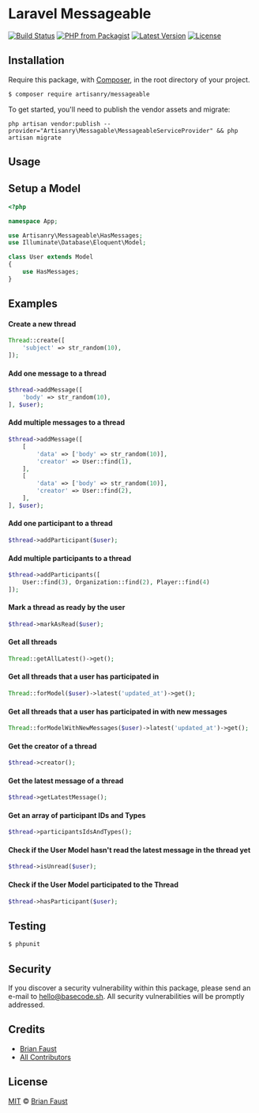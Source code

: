 # Laravel Messageable

[![Build Status](https://img.shields.io/travis/artisanry/Messageable/master.svg?style=flat-square)](https://travis-ci.org/artisanry/Messageable)
[![PHP from Packagist](https://img.shields.io/packagist/php-v/artisanry/messageable.svg?style=flat-square)]()
[![Latest Version](https://img.shields.io/github/release/artisanry/Messageable.svg?style=flat-square)](https://github.com/artisanry/Messageable/releases)
[![License](https://img.shields.io/packagist/l/artisanry/Messageable.svg?style=flat-square)](https://packagist.org/packages/artisanry/Messageable)

## Installation

Require this package, with [Composer](https://getcomposer.org/), in the root directory of your project.

``` bash
$ composer require artisanry/messageable
```

To get started, you'll need to publish the vendor assets and migrate:

```
php artisan vendor:publish --provider="Artisanry\Messagable\MessageableServiceProvider" && php artisan migrate
```

## Usage

## Setup a Model

``` php
<?php

namespace App;

use Artisanry\Messageable\HasMessages;
use Illuminate\Database\Eloquent\Model;

class User extends Model
{
    use HasMessages;
}
```

## Examples

#### Create a new thread
``` php
Thread::create([
    'subject' => str_random(10),
]);
```

#### Add one message to a thread
``` php
$thread->addMessage([
    'body' => str_random(10),
], $user);
```

#### Add multiple messages to a thread
``` php
$thread->addMessage([
    [
        'data' => ['body' => str_random(10)],
        'creator' => User::find(1),
    ],
    [
        'data' => ['body' => str_random(10)],
        'creator' => User::find(2),
    ],
], $user);
```

#### Add one participant to a thread
``` php
$thread->addParticipant($user);
```

#### Add multiple participants to a thread
``` php
$thread->addParticipants([
    User::find(3), Organization::find(2), Player::find(4)
]);
```

#### Mark a thread as ready by the user
``` php
$thread->markAsRead($user);
```

#### Get all threads
``` php
Thread::getAllLatest()->get();
```

#### Get all threads that a user has participated in
``` php
Thread::forModel($user)->latest('updated_at')->get();
```

#### Get all threads that a user has participated in with new messages
``` php
Thread::forModelWithNewMessages($user)->latest('updated_at')->get();
```

#### Get the creator of a thread
``` php
$thread->creator();
```

#### Get the latest message of a thread
``` php
$thread->getLatestMessage();
```

#### Get an array of participant IDs and Types
``` php
$thread->participantsIdsAndTypes();
```

#### Check if the User Model hasn't read the latest message in the thread yet
``` php
$thread->isUnread($user);
```

#### Check if the User Model participated to the Thread
``` php
$thread->hasParticipant($user);
```

## Testing

``` bash
$ phpunit
```

## Security

If you discover a security vulnerability within this package, please send an e-mail to hello@basecode.sh. All security vulnerabilities will be promptly addressed.

## Credits

- [Brian Faust](https://github.com/faustbrian)
- [All Contributors](../../contributors)

## License

[MIT](LICENSE) © [Brian Faust](https://basecode.sh)
